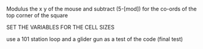 Modulus the x y of the mouse and subtract (5-[mod]) for the co-ords of the top corner of the square

SET THE VARIABLES FOR THE CELL SIZES

use a 101 station loop and a glider gun as a test of the code (final test)
